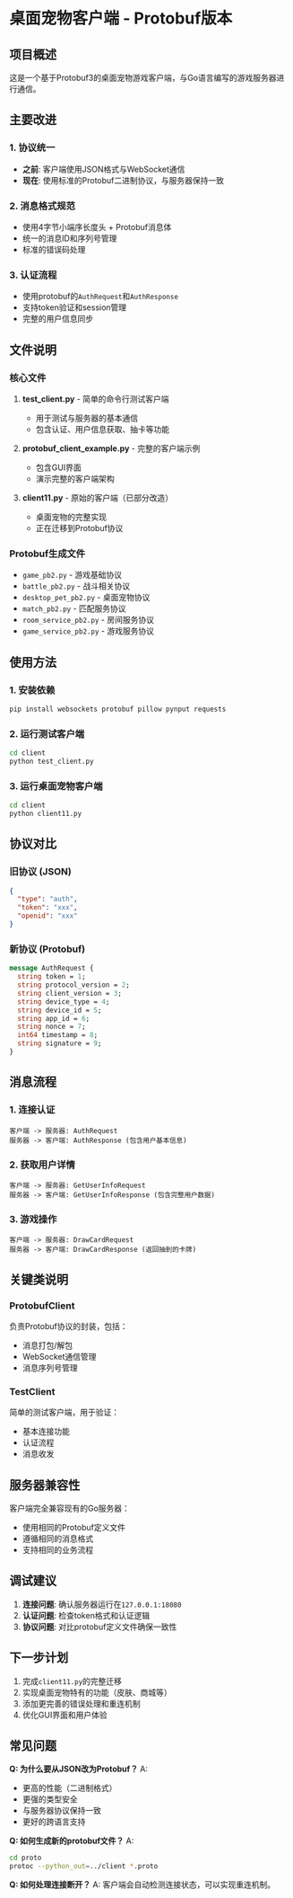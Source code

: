 # 桌面宠物客户端 - Protobuf版本

## 项目概述

这是一个基于Protobuf3的桌面宠物游戏客户端，与Go语言编写的游戏服务器进行通信。

## 主要改进

### 1. 协议统一
- **之前**: 客户端使用JSON格式与WebSocket通信
- **现在**: 使用标准的Protobuf二进制协议，与服务器保持一致

### 2. 消息格式规范
- 使用4字节小端序长度头 + Protobuf消息体
- 统一的消息ID和序列号管理
- 标准的错误码处理

### 3. 认证流程
- 使用protobuf的`AuthRequest`和`AuthResponse`
- 支持token验证和session管理
- 完整的用户信息同步

## 文件说明

### 核心文件

1. **test_client.py** - 简单的命令行测试客户端
   - 用于测试与服务器的基本通信
   - 包含认证、用户信息获取、抽卡等功能

2. **protobuf_client_example.py** - 完整的客户端示例
   - 包含GUI界面
   - 演示完整的客户端架构

3. **client11.py** - 原始的客户端（已部分改造）
   - 桌面宠物的完整实现
   - 正在迁移到Protobuf协议

### Protobuf生成文件

- `game_pb2.py` - 游戏基础协议
- `battle_pb2.py` - 战斗相关协议  
- `desktop_pet_pb2.py` - 桌面宠物协议
- `match_pb2.py` - 匹配服务协议
- `room_service_pb2.py` - 房间服务协议
- `game_service_pb2.py` - 游戏服务协议

## 使用方法

### 1. 安装依赖

```bash
pip install websockets protobuf pillow pynput requests
```

### 2. 运行测试客户端

```bash
cd client
python test_client.py
```

### 3. 运行桌面宠物客户端

```bash
cd client  
python client11.py
```

## 协议对比

### 旧协议 (JSON)
```json
{
  "type": "auth",
  "token": "xxx",
  "openid": "xxx"
}
```

### 新协议 (Protobuf)
```protobuf
message AuthRequest {
  string token = 1;
  string protocol_version = 2;
  string client_version = 3;
  string device_type = 4;
  string device_id = 5;
  string app_id = 6;
  string nonce = 7;
  int64 timestamp = 8;
  string signature = 9;
}
```

## 消息流程

### 1. 连接认证
```
客户端 -> 服务器: AuthRequest
服务器 -> 客户端: AuthResponse (包含用户基本信息)
```

### 2. 获取用户详情
```
客户端 -> 服务器: GetUserInfoRequest
服务器 -> 客户端: GetUserInfoResponse (包含完整用户数据)
```

### 3. 游戏操作
```
客户端 -> 服务器: DrawCardRequest
服务器 -> 客户端: DrawCardResponse (返回抽到的卡牌)
```

## 关键类说明

### ProtobufClient
负责Protobuf协议的封装，包括：
- 消息打包/解包
- WebSocket通信管理
- 消息序列号管理

### TestClient  
简单的测试客户端，用于验证：
- 基本连接功能
- 认证流程
- 消息收发

## 服务器兼容性

客户端完全兼容现有的Go服务器：
- 使用相同的Protobuf定义文件
- 遵循相同的消息格式
- 支持相同的业务流程

## 调试建议

1. **连接问题**: 确认服务器运行在`127.0.0.1:18080`
2. **认证问题**: 检查token格式和认证逻辑
3. **协议问题**: 对比protobuf定义文件确保一致性

## 下一步计划

1. 完成`client11.py`的完整迁移
2. 实现桌面宠物特有的功能（皮肤、商城等）
3. 添加更完善的错误处理和重连机制
4. 优化GUI界面和用户体验

## 常见问题

**Q: 为什么要从JSON改为Protobuf？**
A: 
- 更高的性能（二进制格式）
- 更强的类型安全
- 与服务器协议保持一致
- 更好的跨语言支持

**Q: 如何生成新的protobuf文件？**
A:
```bash
cd proto
protoc --python_out=../client *.proto
```

**Q: 如何处理连接断开？**
A: 客户端会自动检测连接状态，可以实现重连机制。